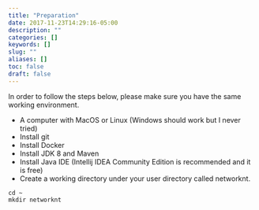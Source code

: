 ```yaml
---
title: "Preparation"
date: 2017-11-23T14:29:16-05:00
description: ""
categories: []
keywords: []
slug: ""
aliases: []
toc: false
draft: false
---
```


In order to follow the steps below, please make sure you have the same working 
environment.

* A computer with MacOS or Linux (Windows should work but I never tried)
* Install git
* Install Docker
* Install JDK 8 and Maven
* Install Java IDE (Intellij IDEA Community Edition is recommended and it is free)
* Create a working directory under your user directory called networknt.

```
cd ~
mkdir networknt
```

